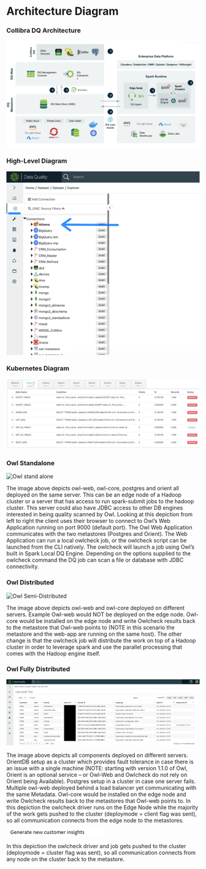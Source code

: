 # Architecture Diagram

### Collibra DQ Architecture

![](<../../.gitbook/assets/image (99) (1).png>)

### High-Level Diagram <a href="#howlstandalone" id="howlstandalone"></a>

![](<../../.gitbook/assets/image (118).png>)

### Kubernetes Diagram

![](<../../.gitbook/assets/image (111).png>)

### Owl Standalone <a href="#howlstandalone" id="howlstandalone"></a>

![Owl stand alone](https://lh3.googleusercontent.com/v8y\_20neYCCo1FoOAkc3Zc\_xItIPevxxVGiNbYy5L1F9oi-lJF5lyNkAr5ZMN00ERbEU4FS\_j3kvZzgUf08ceeo0U0Sgc3tnFflOuVShrRfETUSkhtYOmPQxmaCaGpHO2hrWIW\_V)

The image above depicts owl-web, owl-core, postgres and orient all deployed on the same server.  This can be an edge node of a Hadoop cluster or a server that has access to run spark-submit jobs to the hadoop cluster.  This server could also have JDBC access to other DB engines interested in being quality scanned by Owl. Looking at this depiction from left to right the client uses their browser to connect to Owl’s Web Application running on port 9000 (default port).  The Owl Web Application communicates with the two metastores (Postgres and Orient). The Web Application can run a local owlcheck job, or the owlcheck script can be launched from the CLI natively. The owlcheck will launch a job using Owl’s built in Spark Local DQ Engine.  Depending on the options supplied to the owlcheck command the DQ job can scan a file or database with JDBC connectivity.

### Owl Distributed <a href="#howldistributed" id="howldistributed"></a>

![Owl Semi-Distributed](https://lh4.googleusercontent.com/j4licslWJZLkm1CKVrD9P98RY8Ycjzphs1tUtVqrQuSms29yu5z4inBW3yxBCUR6JxpP8TIR45fiCshSJXVIHKQshIW4bREApPduNbewWf6cUPuvp\_26gYFcl1wruEsJEecMQrF4)

The image above depicts owl-web and owl-core deployed on different servers.  Example Owl-web would NOT be deployed on the edge node. Owl-core would be installed on the edge node and write Owlcheck results back to the metastore that Owl-web points to (NOTE in this scenario the metastore and the web-app are running on the same host).  The other change is that the owlcheck job will distribute the work on top of a Hadoop cluster in order to leverage spark and use the parallel processing that comes with the Hadoop engine itself.

### Owl Fully Distributed <a href="#howlfullydistributed" id="howlfullydistributed"></a>

![](<../../.gitbook/assets/image (77).png>)

The image above depicts all components deployed on different servers.  OrientDB setup as a cluster which provides fault tolerance in case there is an issue with a single machine (NOTE: starting with version 1.1.0 of Owl, Orient is an optional service – or Owl-Web and Owlcheck do not rely on Orient being Available).  Postgres setup in a cluster in case one server fails. Multiple owl-web deployed behind a load balancer yet communicating with the same Metadata. Owl-core would be installed on the edge node and write Owlcheck results back to the metastores that Owl-web points to.  In this depiction the owlcheck driver runs on the Edge Node while the majority of the work gets pushed to the cluster (deploymode = client flag was sent), so all communication connects from the edge node to the metastores.

![](<../../.gitbook/assets/image (78).png>)

In this depiction the owlcheck driver and job gets pushed to the cluster (deploymode = cluster flag was sent), so all communication connects from any node on the cluster back to the metastore. &#x20;
